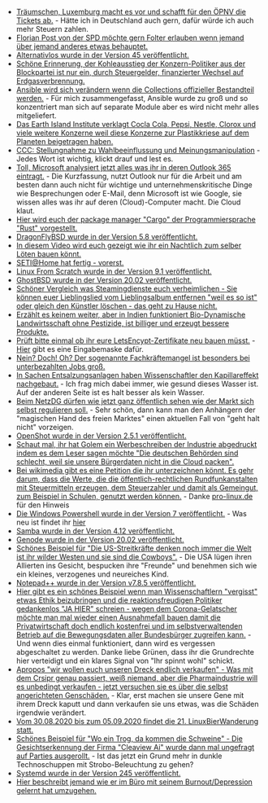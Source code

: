 * [Träumschen, Luxemburg macht es vor und schafft für den ÖPNV die Tickets ab.](https://www.golem.de/news/tschuess-tickets-luxemburg-feiert-kostenlosen-nahverkehr-2003-146945-rss.html) - Hätte ich in Deutschland auch gern, dafür würde ich auch mehr Steuern zahlen.
* [Florian Post von der SPD möchte gern Folter erlauben wenn jemand über jemand anderes etwas behauptet.](https://blog.fefe.de/?ts=a0a519c9)
* [Alternativlos wurde in der Version 45 veröffentlicht.](https://blog.fefe.de/?ts=a0a56422)
* [Schöne Erinnerung, der Kohleausstieg der Konzern-Politiker aus der Blockpartei ist nur ein, durch Steuergelder, finanzierter Wechsel auf Erdgasverbrennung.](https://www.sonnenseite.com/de/wissenschaft/methan-a-die-rechnung-geht-nicht-auf.html)
* [Ansible wird sich verändern wenn die Collections offizieller Bestandteil werden.](https://www.jeffgeerling.com/blog/2020/collections-signal-major-shift-ansible-ecosystem) - Für mich zusammengefasst, Ansible wurde zu groß und so konzentriert man sich auf separate Module aber es wird nicht mehr alles mitgeliefert.
* [Das Earth Island Institute verklagt Cocla Cola, Pepsi, Nestle, Clorox und viele weitere Konzerne weil diese Konzerne zur Plastikkriese auf dem Planeten beigetragen haben.](https://netzfrauen.org/2020/03/02/plastic-24/)
* [CCC: Stellungnahme zu Wahlbeeinflussung und Meinungsmanipulation](https://www.ccc.de/de/updates/wahlbeeinflussung-und-meinungsmanipulation) - Jedes Wort ist wichtig, klickt drauf und lest es.
* [Toll, Microsoft analysiert jetzt alles was ihr in deren Outlook 365 eintragt.](https://www.golem.de/news/datenschutz-bei-myanalytics-microsoft-weiss-wo-deine-freie-zeit-bleibt-2003-146761.html) - Die Kurzfassung, nutzt Outlook nur für die Arbeit und am besten dann auch nicht für wichtige und unternehmenskritische Dinge wie Besprechungen oder E-Mail, denn Microsoft ist wie Google, sie wissen alles was ihr auf deren (Cloud)-Computer macht. Die Cloud klaut.
* [Hier wird euch der package manager "Cargo" der Programmiersprache "Rust" vorgestellt.](https://opensource.com/article/20/3/rust-cargo)
* [DragonFlyBSD wurde in der Version 5.8 veröffentlicht.](https://www.phoronix.com/scan.php?page=news_item&px=DragonFlyBSD-5.8-Released)
* [In diesem Video wird euch gezeigt wie ihr ein Nachtlich zum selber Löten bauen könnt.](https://koeln.ftp.media.ccc.de/contributors/luebeck/chaotikum/h264-hd/chaotikum-48-deu-Malte_ueber_das_Nachtlicht_Fuenf-Minuten-Termine_hd.mp4)
* [SETI@Home hat fertig - vorerst.](https://www.ghacks.net/2020/03/03/setihomes-search-for-extraterrestrial-intelligence-comes-to-an-end/)
* [Linux From Scratch wurde in der Version 9.1 veröffentlicht.](https://www.pro-linux.de/news/1/27840/linux-from-scratch-91-freigegeben.html)
* [GhostBSD wurde in der Version 20.02 veröffentlicht.](https://www.pro-linux.de/news/1/27839/ghostbsd-2002-freigegeben.html)
* [Schöner Vergleich was Steamingdienste euch verheimlichen - Sie können euer Lieblingslied vom Lieblingsalbum entfernen "weil es so ist" oder gleich den Künstler löschen - das geht zu Hause nicht.](https://tuxproject.de/blog/2020/03/vinyl-8/)
* [Erzählt es keinem weiter, aber in Indien funktioniert Bio-Dynamische Landwirtsschaft ohne Pestizide, ist billiger und erzeugt bessere Produkte.](https://netzfrauen.org/2020/03/03/organic-3/)
* [Prüft bitte einmal ob ihr eure LetsEncypt-Zertifikate neu bauen müsst.](https://www.golem.de/news/tls-let-s-encrypt-muss-drei-millionen-zertifikate-zurueckziehen-2003-146999.html) - [Hier](https://unboundtest.com/caaproblem.html) gibt es eine Eingabemaske dafür.
* [Nein? Doch! Oh? Der sogenannte Fachkräftemangel ist besonders bei unterbezahlten Jobs groß.](https://blog.fefe.de/?ts=a0a0978c)
* [In Sachen Entsalzungsanlagen haben Wissenschaftler den Kapillareffekt nachgebaut.](https://blog.fefe.de/?ts=a0a02a1a) - Ich frag mich dabei immer, wie gesund dieses Wasser ist. Auf der anderen Seite ist es halt besser als kein Wasser.
* [Beim NetzDG dürfen wie jetzt ganz öffentlich sehen wie der Markt sich selbst regulieren soll.](https://blog.fefe.de/?ts=a0a0000b) - Sehr schön, dann kann man den Anhängern der "magischen Hand des freien Marktes" einen aktuellen Fall von "geht halt nicht" vorzeigen.
* [OpenShot wurde in der Version 2.5.1 veröffentlicht.](http://www.phoronix.com/scan.php?page=news_item&px=OpenShot-2.5.1-Released)
* [Schaut mal, ihr hat Golem ein Werbeschreiben der Industrie abgedruckt indem es dem Leser sagen möchte "Die deutschen Behörden sind schlecht, weil sie unsere Bürgerdaten nicht in die Cloud packen".](https://www.golem.de/news/behoerden-wegen-cyberangriff-geschlossen-2003-146966.html)
* [Bei wikimedia gibt es eine Petition die ihr unterzeichnen könnt. Es gehr darum, dass die Werte, die die öffentlich-rechtlichen Rundfunkanstalten mit Steuermitteln erzeugen, dem Steuerzahler und damit als Gemeingut, zum Beispiel in Schulen, genutzt werden können.](https://www.wikimedia.de/oeffentliches-gut/#machmit) - Danke [pro-linux.de](https://www.pro-linux.de/news/1/27849/petition-f%C3%BCr-freie-bildungsmaterialien-aus-ard-und-zdf.html) für den Hinweis
* [Die Windows Powershell wurde in der Version 7 veröffentlicht.](https://www.golem.de/news/microsoft-powershell-7-erscheint-mit-einheitlichem-plattform-support-2003-147052.html) - Was neu ist findet ihr [hier](https://docs.microsoft.com/de-de/powershell/scripting/whats-new/what-s-new-in-powershell-70?view=powershell-7)
* [Samba wurde in der Version 4.12 veröffentlicht.](https://www.pro-linux.de/news/1/27848/samba-412-freigegeben.html)
* [Genode wurde in der Version 20.02 veröffentlicht.](https://www.pro-linux.de/news/1/27846/genode-2002-mit-%C3%BCberarbeitetem-sculpt-os.html)
* [Schönes Beispiel für "Die US-Streitkräfte denken noch immer die Welt ist ihr wilder Westen und sie sind die Cowboys".](https://blog.fefe.de/?ts=a09e2c07) - Die USA lügen ihren Allierten ins Gesicht, bespucken ihre "Freunde" und benehmen sich wie ein kleines, verzogenes und neureiches Kind.
* [Notepad++ wurde in der Version v7.8.5 veröffentlicht.](https://notepad-plus-plus.org/news/v785-released/)
* [Hier gibt es ein schönes Beispiel wenn man Wissenschaftlern "vergisst" etwas Ethik beizubringen und die reaktionsfreudigen Politiker gedankenlos "JA HIER" schreien - wegen dem Corona-Gelatscher möchte man mal wieder einen Ausnahmefall bauen damit die Privatwirtschaft doch endlich kostenfrei und im selbstverwaltenden Betrieb auf die Bewegungsdaten aller Bundesbürger zugreifen kann.](https://www.golem.de/news/coronavirus-telekom-haelt-auswertung-von-handydaten-fuer-unfug-2003-147073.html) - Und wenn dies einmal funktioniert, dann wird es vergessen abgeschaltet zu werden. Danke liebe Grünen, dass ihr die Grundrechte hier verteidigt und ein klares Signal von "Ihr spinnt wohl" schickt.
* [Apropos "wir wollen euch unseren Dreck endlich verkaufen" - Was mit dem Crsipr genau passiert, weiß niemand, aber die Pharmaindustrie will es unbedingt verkaufen - jetzt versuchen sie es über die selbst angerichteten Genschäden.](https://www.golem.de/news/gentechnik-mediziner-setzen-crispr-therapie-bei-sehbehindertem-ein-2003-147067.html) - Klar, erst machen sie unsere Gene mit ihrem Dreck kaputt und dann verkaufen sie uns etwas, was die Schäden irgendwie verändert.
* [Vom 30.08.2020 bis zum 05.09.2020 findet die 21. LinuxBierWanderung statt.](https://www.pro-linux.de/artikel/2/1993/die-21-linuxbierwanderung-kommt-nach-kronberg.html)
* [Schönes Beispiel für "Wo ein Trog, da kommen die Schweine" - Die Gesichtserkennung der Firma "Cleaview Ai" wurde dann mal ungefragt auf Parties ausgerollt.](https://www.golem.de/news/clearview-ai-kunden-nutzen-gesichtserkennung-als-party-gag-2003-147086.html) - Ist das jetzt ein Grund mehr in dunkle Technoschuppen mit Strobo-Beleuchtung zu gehen?
* [Systemd wurde in der Version 245 veröffentlicht.](https://lwn.net/Articles/814068)
* [Hier beschreibt jemand wie er im Büro mit seinem Burnout/Depression gelernt hat umzugehen.](https://opensource.com/article/20/3/burnout)
